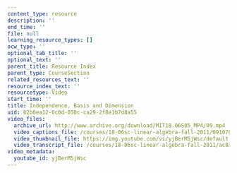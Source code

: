 ```yaml
---
content_type: resource
description: ''
end_time: ''
file: null
learning_resource_types: []
ocw_type: ''
optional_tab_title: ''
optional_text: ''
parent_title: Resource Index
parent_type: CourseSection
related_resources_text: ''
resource_index_text: ''
resourcetype: Video
start_time: ''
title: Independence, Basis and Dimension
uid: 82b0ea12-0c0d-050c-ca29-2f8e1b7d8a55
video_files:
  archive_url: http://www.archive.org/download/MIT18.06S05_MP4/09.mp4
  video_captions_file: /courses/18-06sc-linear-algebra-fall-2011/091078fee8e15d9aa19d212751fe4a01_yjBerM5jWsc.vtt
  video_thumbnail_file: https://img.youtube.com/vi/yjBerM5jWsc/default.jpg
  video_transcript_file: /courses/18-06sc-linear-algebra-fall-2011/ac8aac665b4b53b6d9af5d658f92a4dd_yjBerM5jWsc.pdf
video_metadata:
  youtube_id: yjBerM5jWsc
---
```

